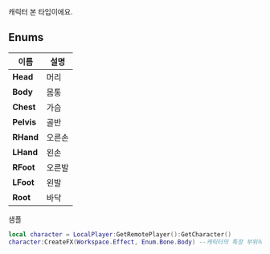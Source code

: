 
캐릭터 본 타입이에요. 
<br>
## **Enums**

 **이름** | **설명** |
 --- | --- |
**Head** |머리 |
**Body** |몸통 |
**Chest** |가슴 |
**Pelvis** |골반 |
**RHand** |오른손 |
**LHand** |왼손 |
**RFoot** |오른발 |
**LFoot** |왼발 |
**Root** |바닥 |

샘플 

```lua
local character = LocalPlayer:GetRemotePlayer():GetCharacter()
character:CreateFX(Workspace.Effect, Enum.Bone.Body) --캐릭터의 특정 부위에 이펙트를 생성해요.
```
